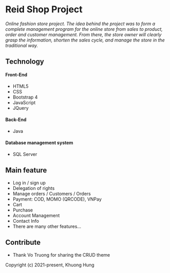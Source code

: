 # Reid Shop Project 
*Online fashion store project. The idea behind the project was to form a complete management program for the online store from sales to product, order and customer management. From there, the store owner will clearly grasp the information, shorten the sales cycle, and manage the store in the traditional way.* 
## Technology

#### Front-End
- HTML5
- CSS
- Bootstrap 4
- JavaScript
- JQuery

#### Back-End
- Java

#### Database management system
- SQL Server


## Main feature
- Log in / sign up
- Delegation of rights
- Manage orders / Customers / Orders
- Payment: COD, MOMO (QRCODE), VNPay
- Cart
- Purchase
- Account Management
- Contact Info
- There are many other features...

## Contribute
- Thank Vo Truong for sharing the CRUD theme

Copyright (c) 2021-present, Khuong Hung